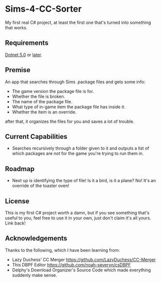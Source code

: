 # Sims-4-CC-Sorter

My first real C# project, at least the first one that's turned into something that works. 

## Requirements

[Dotnet 5.0](https://dotnet.microsoft.com/en-us/download/dotnet/5.0) or [later](https://dotnet.microsoft.com/en-us/download/dotnet).

## Premise 

An app that searches through Sims .package files and gets some info:

- The game version the package file is for. 
- Whether the file is broken.
- The name of the package file.
- What type of in-game item the package file has inside it.
- Whether the item is an override.

after that, it organizes the files for you and saves a lot of trouble. 

## Current Capabilities

- Searches recursively through a folder given to it and outputs a list of which packages are *not* for the game you're trying to run them in. 

## Roadmap

- Next up is identifying the type of file! Is it a bird, is it a plane? No! It's an override of the toaster oven! 

## License 

This is my first C# project worth a damn, but if you see something that's useful to you, feel free to use it in your own, just don't claim it's all yours. Link back!

## Acknowledgements 

Thanks to the following, which I have been learning from: 

- Lazy Duchess' CC Merger https://github.com/LazyDuchess/CC-Merger 
- This DBPF Editor https://github.com/noah-severyn/csDBPF 
- Delphy's Download Organizer's Source Code which made everything suddenly make sense. 
